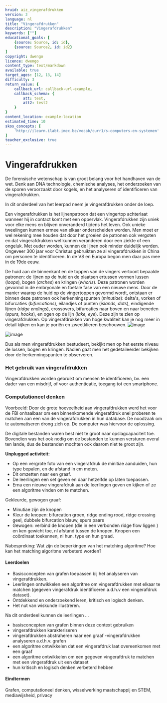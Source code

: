 ```yaml
---
hruid: aiz_vingerafdrukken
version: 3
language: nl
title: "Vingerafdrukken"
description: "Vingerafdrukken"
keywords: [""]
educational_goals: [
    {source: Source, id: id}, 
    {source: Source2, id: id2}
]
copyright: dwengo
licence: dwengo
content_type: text/markdown
available: true
target_ages: [12, 13, 14]
difficulty: 3
return_value: {
    callback_url: callback-url-example,
    callback_schema: {
        att: test,
        att2: test2
    }
}
content_location: example-location
estimated_time: 10
skos_concepts: [
    'http://ilearn.ilabt.imec.be/vocab/curr1/s-computers-en-systemen'
]
teacher_exclusive: true
---
```


# Vingerafdrukken

De forensische wetenschap is van groot belang voor het handhaven van de wet. Denk aan DNA technologie, chemische analyses, het onderzoeken van de sporen veroorzaakt door kogels, en het analyseren of identificeren van vingerafdrukken.

In dit onderdeel van het leerpad neem je vingerafdrukken onder de loep. 

Een vingerafdrukken is het lijnenpatroon dat een vingertop achterlaat wanneer hij in contact komt met een oppervlak. Vingerafdrukken zijn uniek voor elke mens en blijven onveranderd tijdens het leven. Ook unieke tweelingen kunnen ermee van elkaar onderscheiden worden. Men moet er wel rekening mee houden dat door het groeien de patronen ook vergoten en dat vingerafdrukken wel kunnen veranderen door een ziekte of een ongeluk. Met ouder worden, kunnen de lijnen ook minder duidelijk worden.  Ongeveer 300 jaar voor Christus gebruikten ze al vingerafdrukken in China om personen te identificeren. In de VS en Europa begon men daar pas mee in de 19de eeuw.

De huid aan de binnenkant en de toppen van de vingers vertoont bepaalde patronen: de lijnen op de huid en de plaatsen ertussen vormen lussen (*loops*), bogen (*arches*) en kringen (*whorls*). Deze patronen worden gevormd in de embryonale en foetale fase van een nieuwe mens.
Door de manier waarop de huid op de vingertoppen gevormd wordt, ontstaan er binnen deze patronen ook herkenningspunten (*minutiae*): delta's, vorken of bifurcaties (*bifurcations*), eilandjes of punten (*islands, dots*), eindigende lijnen (*ridge endings*), crossovers, bifurcaties naar boven en naar beneden (*spurs, hooks*), en ogen op de lijn (*lake, eye*). Deze zijn te zien op vingerafdrukken. Op vingerafdrukken van hoge kwaliteit kan je nog meer in detail kijken en kan je poriën en zweetklieren beschouwen. 
![image](https://user-images.githubusercontent.com/48352335/211288516-0e8ed701-31aa-41da-b22a-979a653cca1a.png)

![image](https://user-images.githubusercontent.com/48352335/211288547-3178d7ad-6604-4df0-84d9-96470929f15a.png)

Dus als men vingerafdrukken bestudeert, bekijkt men op het eerste niveau de lussen, bogen en kringen. Nadien gaat men het gedetaileerder bekijken door de herkenningspunten te observeren. 

### Het gebruik van vingerafdrukken
Vingerafdrukken worden gebruikt om mensen te identificeren, bv. een dader van een misdrijf, of voor authenticatie, toegang tot een smartphone. 

### Computationeel denken
Voorbeeld: Door de grote hoeveelheid aan vingerafdrukken werd het voor de FBI onhaalbaar om een binnenkomende vingerafdruk snel proberen te matchen aan een van de vingerafdrukken in hun database. De noodzaak om te automatiseren drong zich op. De computer was hiervoor de oplossing. 

De digitale bestanden waren best niet te groot naar opslagcapaciteit toe. Bovendien was het ook nodig om de bestanden te kunnen versturen overal ten lande, dus de bestanden mochten ook daarom niet te groot zijn. 

**Unplugged activiteit:** 
- Op een vergrote foto van een vingerafdruk de minitiae aanduiden, hun type bepalen, en de afstand in cm meten. 
- Dit omzetten naar een graaf.
- De leerlingen een set geven en daar hetzelfde op laten toepassen.
- Erna een nieuwe vingerafdruk aan de leerlingen geven en kijken of ze een algoritme vinden om te matchen.


Gekleurde, gewogen graaf:
- Minutiae zijn de knopen
- Kleur de knopen: bifurcation groen, ridge ending rood, ridge crossing geel, dubbele bifurcation blauw, spurs paars
- Gewogen: verbind de knopen (die in een verbonden ridge flow liggen ) en ken gewicht toe, nl afstand tussen de knopen. Knopen een coördinaat toekennen, nl hun. type en hun graad.

Nabespreking: Wat zijn de beperkingen van het matching algoritme? Hoe kan het matching algoritme verbeterd worden? 

#### Leerdoelen
- Basisconcepten van grafen toepassen bij het analyseren van vingerafdrukken.
- Leerlingen ontwikkelen een algoritme om vingerafdrukken met elkaar te matchen (gegeven vingerafdruk identificeren a.d.h.v een vingerafdruk dataset).
- Ontdekkend en onderzoekend leren, kritisch en logisch denken.
- Het nut van wiskunde illustreren.

Na dit onderdeel kunnen de leerlingen …
- basisconcepten van grafen binnen deze context gebruiken
- vingerafdrukken karakteriseren
- vingerafdrukken abstraheren naar een graaf
 -vingerafdrukken analyseren a.d.h.v. grafen
- een algoritme ontwikkelen dat een vingerafdruk laat overeenkomen met een graaf 
- een algoritme ontwikkelen om een gegeven vingerafdruk te matchen met een vingerafdruk uit een dataset
- hun kritisch en logisch denken verbeterd hebben

#### Eindtermen
Grafen, computationeel denken, wisselwerking maatschappij en STEM, mediawijsheid, privacy 
